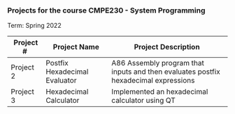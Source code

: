 ### Projects for the course CMPE230 - System Programming

Term: Spring 2022

| Project # | Project Name | Project Description |
|----|----|----|
| Project 2 | Postfix Hexadecimal Evaluator | A86 Assembly program that inputs and then evaluates postfix hexadecimal expressions |
| Project 3 | Hexadecimal Calculator | Implemented an hexadecimal calculator using QT |
